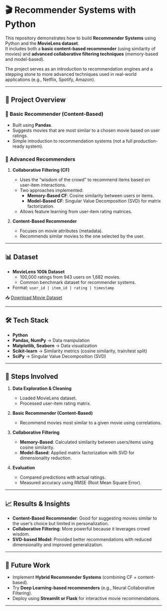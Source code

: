 # 🎬 Recommender Systems with Python

This repository demonstrates how to build **Recommender Systems** using Python and the **MovieLens dataset**.  
It includes both a **basic content-based recommender** (using similarity of movies) and **advanced collaborative filtering techniques** (memory-based and model-based).  

The project serves as an introduction to recommendation engines and a stepping stone to more advanced techniques used in real-world applications (e.g., Netflix, Spotify, Amazon).

---

## 📁 Project Overview

### 🔹 Basic Recommender (Content-Based)
- Built using **Pandas**.
- Suggests movies that are most similar to a chosen movie based on user ratings.
- Simple introduction to recommendation systems (not a full production-ready system).

### 🔹 Advanced Recommenders
1. **Collaborative Filtering (CF)**
   - Uses the “wisdom of the crowd” to recommend items based on user-item interactions.
   - Two approaches implemented:
     - **Memory-Based CF**: Cosine similarity between users or items.
     - **Model-Based CF**: Singular Value Decomposition (SVD) for matrix factorization.
   - Allows feature learning from user-item rating matrices.

2. **Content-Based Recommender**
   - Focuses on movie attributes (metadata).
   - Recommends similar movies to the one selected by the user.

---

## 📊 Dataset

- **MovieLens 100k Dataset**  
  - 100,000 ratings from 943 users on 1,682 movies.  
  - Common benchmark dataset for recommender systems.  
- Format: `user_id | item_id | rating | timestamp`

📥 [Download Movie Dataset]([https://grouplens.org/datasets/movielens/](https://www.kaggle.com/datasets/rounakbanik/the-movies-dataset))  

---

## 🛠️ Tech Stack

- **Python**  
- **Pandas, NumPy** → Data manipulation  
- **Matplotlib, Seaborn** → Data visualization  
- **Scikit-learn** → Similarity metrics (cosine similarity, train/test split)  
- **SciPy** → Singular Value Decomposition (SVD)  

---

## 🔎 Steps Involved

1. **Data Exploration & Cleaning**  
   - Loaded MovieLens dataset.  
   - Processed user-item rating matrix.  

2. **Basic Recommender (Content-Based)**  
   - Recommend movies most similar to a given movie using correlations.  

3. **Collaborative Filtering**  
   - **Memory-Based**: Calculated similarity between users/items using cosine similarity.  
   - **Model-Based**: Applied matrix factorization with SVD for dimensionality reduction.  

4. **Evaluation**  
   - Compared predictions with actual ratings.  
   - Measured accuracy using RMSE (Root Mean Square Error).  

---

## 📈 Results & Insights

- **Content-Based Recommender**: Good for suggesting movies similar to the user’s choice but limited in personalization.  
- **Collaborative Filtering**: More powerful because it leverages crowd wisdom.  
- **SVD-based Model**: Provided better recommendations with reduced dimensionality and improved generalization.  

---

## 🚀 Future Work

- Implement **Hybrid Recommender Systems** (combining CF + content-based).  
- Try **Deep Learning-based recommenders** (e.g., Neural Collaborative Filtering).  
- Deploy using **Streamlit or Flask** for interactive movie recommendations.  

---
